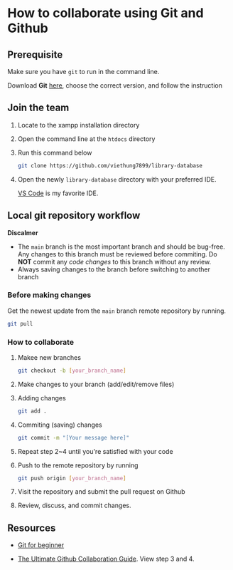# How to collaborate using Git and Github

## Prerequisite

Make sure you have `git` to run in the command line.

Download **Git** [here](https://git-scm.com/downloads), choose the correct version, and follow the instruction

## Join the team

1. Locate to the xampp installation directory

2. Open the command line at the `htdocs` directory

3. Run this command below

    ```bash
    git clone https://github.com/viethung7899/library-database
    ```

4. Open the newly `library-database` directory with your preferred IDE.

    [VS Code](https://code.visualstudio.com/) is my favorite IDE.

## Local git repository workflow

**Discalmer**

- The `main` branch is the most important branch and should be bug-free. Any changes to this branch must be reviewed before commiting. Do **NOT** commit any *code changes* to this branch without any review.
- Always saving changes to the branch before switching to another branch

### **Before making changes**

Get the newest update from the `main` branch remote repository by running.

```bash
git pull
```

### How to collaborate

1. Makee new branches

    ```bash
    git checkout -b [your_branch_name]
    ```

2. Make changes to your branch (add/edit/remove files)

3. Adding changes

    ```bash
    git add .
    ```

4. Commiting (saving) changes

    ```bash
    git commit -m "[Your message here]"
    ```

5. Repeat step 2~4 until you're satisfied with your code

6. Push to the remote repository by running

    ```bash
    git push origin [your_branch_name]
    ```

7. Visit the repository and submit the pull request on Github

8. Review, discuss, and commit changes.

## Resources

- [Git for beginner](https://www.youtube.com/playlist?list=PL4cUxeGkcC9goXbgTDQ0n_4TBzOO0ocPR)

- [The Ultimate Github Collaboration Guide](https://medium.com/@jonathanmines/the-ultimate-github-collaboration-guide-df816e98fb67). View step 3 and 4.
